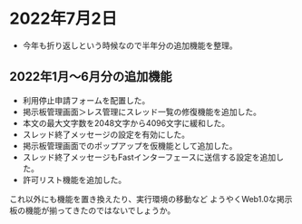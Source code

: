 # 2022年7月2日

- 今年も折り返しという時候なので半年分の追加機能を整理。

## 2022年1月～6月分の追加機能

- 利用停止申請フォームを配置した。
- 掲示板管理画面＞レス管理にスレッド一覧の修復機能を追加した。
- 本文の最大文字数を2048文字から4096文字に緩和した。
- スレッド終了メッセージの設定を有効にした。
- 掲示板管理画面でのポップアップを仮機能として追加した。
- スレッド終了メッセージもFastインターフェースに送信する設定を追加した。
- 許可リスト機能を追加した。

これ以外にも機能を置き換えたり、実行環境の移動など
ようやくWeb1.0な掲示板の機能が揃ってきたのではないでしょうか。

